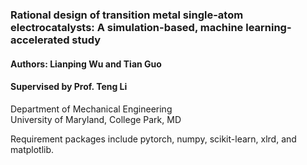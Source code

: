 ### Rational design of transition metal single-atom electrocatalysts: A simulation-based, machine learning-accelerated study  

#### Authors: Lianping Wu and Tian Guo 
#### Supervised by Prof. Teng Li 
Department of Mechanical Engineering  
University of Maryland, College Park, MD  

Requirement packages include pytorch, numpy, scikit-learn, xlrd, and matplotlib.  

